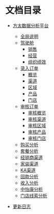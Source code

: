 # 文档目录

* [方太数据分析平台]()
  * [全局说明](BI/全局说明.md)
  * [驾驶舱]()
    * [销售](BI/销售.md)
    * [经营](BI/经营.md)
    * [组织绩效](BI/组织绩效.md)
  * [录入订单]()
    * [概览](BI/概览.md)
    * [渠道](BI/渠道.md)
    * [区域](BI/区域.md)
    * [产品](BI/产品.md)
    * [门店](BI/门店.md)
  * [审核订单]()
    * [审核概览](BI/审核概览.md)
    * [审核渠道](BI/审核渠道.md)
    * [审核区域](BI/审核区域.md)
    * [审核产品](BI/审核产品.md)
    * [审核门店](BI/审核门店.md)
  * [购买分析](BI/购买分析.md)
  * [套餐分析](BI/套餐分析.md)
  * [经销商渠道](BI/经销商渠道.md)
  * [家装渠道](BI/家装渠道.md)
  * [KA渠道](BI/KA渠道.md)
  * [回款分析](BI/回款分析.md)
  * [收入分析](BI/收入分析.md)
  * [中怡康分析](BI/中怡康分析.md)
  * [门店线索分析](BI/门店线索分析.md)

* [更新日志](BI/更新日志.md)

